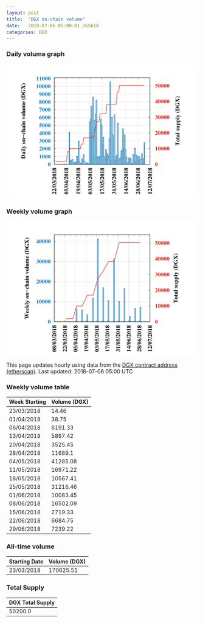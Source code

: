 ```yaml
---
layout: post
title:  "DGX on-chain volume"
date:   2018-07-06 05:00:01.265618
categories: DGX
---
```


### Daily volume graph

![DGX daily volume graph](dgxvolume_scripts/daily.png)

### Weekly volume graph

![DGX weekly volume graph](dgxvolume_scripts/out.png)

This page updates hourly using data from the [DGX contract address (etherscan)](https://etherscan.io/token/0x4f3afec4e5a3f2a6a1a411def7d7dfe50ee057bf). Last updated:
2018-07-06 05:00 UTC

### Weekly volume table

Week Starting | Volume (DGX)
--- | ---
23/03/2018|14.46
01/04/2018|38.75
06/04/2018|6191.33
13/04/2018|5897.42
20/04/2018|3525.45
28/04/2018|11689.1
04/05/2018|41285.08
11/05/2018|16971.22
18/05/2018|10567.41
25/05/2018|31216.46
01/06/2018|10083.45
08/06/2018|16502.09
15/06/2018|2719.33
22/06/2018|6684.75
29/06/2018|7239.22


### All-time volume

Starting Date | Volume (DGX)
--- | ---
23/03/2018|170625.51

### Total Supply

| DGX Total Supply |
| --- |
|50200.0|

